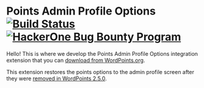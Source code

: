 # Points Admin Profile Options [![Build Status](https://travis-ci.org/WordPoints/points-admin-profile-options.svg?branch=develop)](https://travis-ci.org/WordPoints/points-admin-profile-options) [![HackerOne Bug Bounty Program](https://img.shields.io/badge/security-HackerOne-blue.svg)](https://hackerone.com/wordpoints)

Hello! This is where we develop the Points Admin Profile Options integration extension that you 
can [download from WordPoints.org](https://wordpoints.org/extensions/points-admin-profile-options/). 

This extension restores the points options to the admin profile screen after they were
[removed in WordPoints 2.5.0](https://github.com/WordPoints/wordpoints/issues/579).
